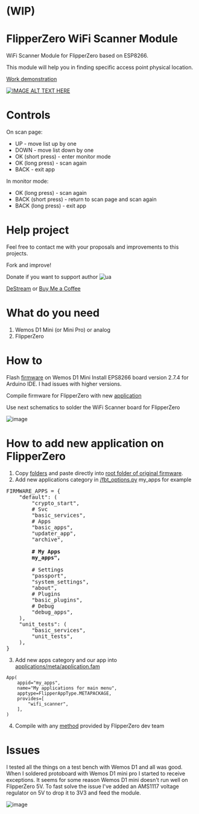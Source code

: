 # (WIP)

# FlipperZero WiFi Scanner Module
 WiFi Scanner Module for FlipperZero based on ESP8266.
 
 This module will help you in finding specific access point physical location.  
 
 [Work demonstration](https://www.youtube.com/watch?v=_sCst2Ud73Q)
 
 [![IMAGE ALT TEXT HERE](https://img.youtube.com/vi/_sCst2Ud73Q/0.jpg)](https://www.youtube.com/watch?v=_sCst2Ud73Q)
 
 # Controls
 On scan page: 
  * UP - move list up by one
  * DOWN - move list down by one
  * OK (short press) - enter monitor mode
  * OK (long press) - scan again
  * BACK - exit app
  
 In monitor mode:
  * OK (long press) - scan again
  * BACK (short press) - return to scan page and scan again
  * BACK (long press) - exit app
 
 # Help project
 Feel free to contact me with your proposals and improvements to this projects.
 
 Fork and improve!
 
 Donate if you want to support author ![ua](https://icons.iconarchive.com/icons/wikipedia/flags/16/UA-Ukraine-Flag-icon.png)
 
 [DeStream](https://destream.net/live/SequoiaSan/donate) or [Buy Me a Coffee](https://www.buymeacoffee.com/sequoiasan)
 
 # What do you need

 1. Wemos D1 Mini (or Mini Pro) or analog
 2. FlipperZero

# How to

Flash [firmware](https://github.com/SequoiaSan/FlipperZero-WiFi-Scanner_Module-ESP8266/tree/main/FlipperZero-WiFi-Scanner_Module-ESP8266) on Wemos D1 Mini
Install EPS8266 board version 2.7.4 for Arduino IDE. I had issues with higher versions.

Compile firmware for FlipperZero with new [application](https://github.com/SequoiaSan/FlipperZero-WiFi-Scanner_Module-ESP8266/tree/main/applications/wifi_scanner)

Use next schematics to solder the WiFi Scanner board for FlipperZero

![image](https://github.com/SequoiaSan/FlipperZero-WiFi-Scanner_Module-ESP8266/blob/main/rep_images/Schematics_1.jpg?raw=true)

# How to add new application on FlipperZero

1. Copy [folders](https://github.com/SequoiaSan/FlipperZero-WiFi-Scanner_Module-ESP8266/tree/main/FlipperZero-WiFi-Scanner-App) and paste directly into [root folder of original firmware](https://github.com/flipperdevices/flipperzero-firmware).
2. Add new applications category in [/fbt_options.py](https://github.com/flipperdevices/flipperzero-firmware/blob/dev/fbt_options.py) my_apps for example
<pre>
FIRMWARE_APPS = {
    "default": (
        "crypto_start",
        # Svc
        "basic_services",
        # Apps
        "basic_apps",
        "updater_app",
        "archive",
        
        <b># My Apps</b>
        <b>my_apps",</b>
        
        # Settings
        "passport",
        "system_settings",
        "about",
        # Plugins
        "basic_plugins",
        # Debug
        "debug_apps",
    ),
    "unit_tests": (
        "basic_services",
        "unit_tests",
    ),
}
</pre>
3. Add new apps category and our app into [applications/meta/application.fam](https://github.com/flipperdevices/flipperzero-firmware/blob/dev/applications/meta/application.fam)
```
App(
    appid="my_apps",
    name="My applications for main menu",
    apptype=FlipperAppType.METAPACKAGE,
    provides=[
        "wifi_scanner",
    ],
)
```
4. Compile with any [method](https://github.com/flipperdevices/flipperzero-firmware/blob/dev/ReadMe.md#compile-everything-1) provided by FlipperZero dev team

# Issues

I tested all the things on a test bench with Wemos D1 and all was good.
When I soldered protoboard with Wemos D1 mini pro I started to receive exceptions. It seems for some reason Wemos D1 mini doesn't run well on FlipperZero 5V.
To fast solve the issue I've added an AMS1117 voltage regulator on 5V to drop it to 3V3 and feed the module.

![image](https://github.com/SequoiaSan/FlipperZero-WiFi-Scanner_Module-ESP8266/blob/main/rep_images/Schematics_2.jpg?raw=true)

